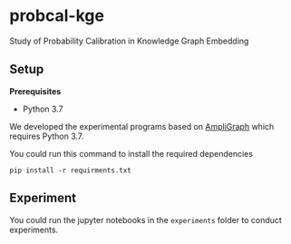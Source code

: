 # probcal-kge
Study of Probability Calibration in Knowledge Graph Embedding

## Setup

**Prerequisites**
- Python 3.7

We developed the experimental programs based on [AmpliGraph](https://github.com/Accenture/AmpliGraph/) which requires Python 3.7.

You could run this command to install the required dependencies
```shell
pip install -r requirments.txt
```



## Experiment

You could run the jupyter notebooks in the `experiments` folder to conduct experiments.
